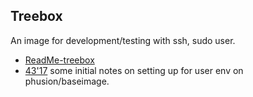 ## Treebox

An image for development/testing with ssh, sudo user.

- [ReadMe-treebox](ReadMe-treebox.md)
- [43'17](doc/2017-43.rst) some initial notes on setting up for user env on
  phusion/baseimage.
  
